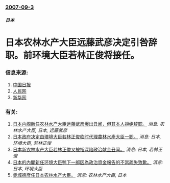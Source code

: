 ### [2007-09-3](/news/2007/09/3/index.md)

##### 日本
# 日本农林水产大臣远藤武彦决定引咎辞职。前环境大臣若林正俊将接任。




### 信息来源:

1. [中国日报](http://www.chinadaily.com.cn/hqgj/2007-09/03/content_6076034.htm)
2. [人民网](http://world.people.com.cn/GB/14549/6207086.html)
3. [新华网](http://news.xinhuanet.com/newscenter/2007-09/03/content_6651651.htm)

### 有关:

1. [日本内阁新任农林水产大臣远藤武彦爆出丑闻，但其本人拒绝辞职。](/zh/news/2007/09/1/日本内阁新任农林水产大臣远藤武彦爆出丑闻-但其本人拒绝辞职.md) _消息: 农林水产大臣, 日本, 远藤武彦_
2. [日本政府决定由環境大臣若林正俊临时代理農林水產大臣一职。](/zh/news/2007/05/29/日本政府决定由環境大臣若林正俊临时代理農林水產大臣一职.md) _消息: 日本, 环境大臣, 若林正俊_
3. [日本新农林水产大臣若林正俊又被指深陷政治献金丑闻。](/zh/news/2007/09/7/日本新农林水产大臣若林正俊又被指深陷政治献金丑闻.md) _消息: 日本, 若林正俊_
4. [日本的內閣新任环境大臣鸭下一郎因為政治資金報告的不當疏失致歉。](/zh/news/2007/09/5/日本的內閣新任环境大臣鸭下一郎因為政治資金報告的不當疏失致歉.md) _消息: 日本, 环境大臣_
5. [赤城德彦任日本农林水产大臣。](/zh/news/2007/06/1/赤城德彦任日本农林水产大臣.md) _消息: 农林水产大臣, 日本_
